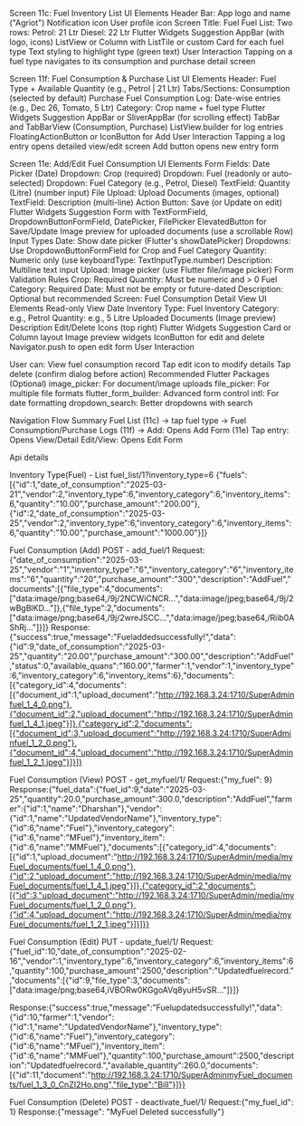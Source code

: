 Screen 11c: Fuel Inventory List
UI Elements
Header Bar:
App logo and name ("Agriot")
Notification icon
User profile icon
Screen Title: Fuel
Fuel List:
Two rows:
Petrol: 21 Ltr
Diesel: 22 Ltr
Flutter Widgets Suggestion
AppBar (with logo, icons)
ListView or Column with ListTile or custom Card for each fuel type
Text styling to highlight type (green text)
User Interaction
Tapping on a fuel type navigates to its consumption and purchase detail screen

Screen 11f: Fuel Consumption & Purchase List
UI Elements
Header: Fuel Type + Available Quantity (e.g., Petrol | 21 Ltr)
Tabs/Sections:
Consumption (selected by default)
Purchase
Fuel Consumption Log:
Date-wise entries (e.g., Dec 26, Tomato, 5 Ltr)
Category: Crop name + fuel type
Flutter Widgets Suggestion
AppBar or SliverAppBar (for scrolling effect)
TabBar and TabBarView (Consumption, Purchase)
ListView.builder for log entries
FloatingActionButton or IconButton for Add
User Interaction
Tapping a log entry opens detailed view/edit screen
Add button opens new entry form

Screen 11e: Add/Edit Fuel Consumption
UI Elements
Form Fields:
Date Picker (Date)
Dropdown: Crop (required)
Dropdown: Fuel (readonly or auto-selected)
Dropdown: Fuel Category (e.g., Petrol, Diesel)
TextField: Quantity (Litre) (number input)
File Upload: Upload Documents (images, optional)
TextField: Description (multi-line)
Action Button: Save (or Update on edit)
Flutter Widgets Suggestion
Form with TextFormField, DropdownButtonFormField, DatePicker, FilePicker
ElevatedButton for Save/Update
Image preview for uploaded documents (use a scrollable Row)
Input Types
Date: Show date picker (Flutter's showDatePicker)
Dropdowns: Use DropdownButtonFormField for Crop and Fuel Category
Quantity: Numeric only (use keyboardType: TextInputType.number)
Description: Multiline text input
Upload: Image picker (use Flutter file/image picker)
Form Validation Rules
Crop: Required
Quantity: Must be numeric and > 0
Fuel Category: Required
Date: Must not be empty or future-dated
Description: Optional but recommended
Screen: Fuel Consumption Detail View
UI Elements
Read-only View
Date
Inventory Type: Fuel
Inventory Category: e.g., Petrol
Quantity: e.g., 5 Litre
Uploaded Documents (Image preview)
Description
Edit/Delete Icons (top right)
Flutter Widgets Suggestion
Card or Column layout
Image preview widgets
IconButton for edit and delete
Navigator.push to open edit form
User Interaction

User can:
View fuel consumption record
Tap edit icon to modify details
Tap delete (confirm dialog before action)
Recommended Flutter Packages (Optional)
image_picker: For document/image uploads
file_picker: For multiple file formats
flutter_form_builder: Advanced form control
intl: For date formatting
dropdown_search: Better dropdowns with search

Navigation Flow Summary
Fuel List (11c) → tap fuel type →
Fuel Consumption/Purchase Logs (11f) →
Add: Opens Add Form (11e)
Tap entry: Opens View/Detail
Edit/View: Opens Edit Form



Api details 

Inventory Type(Fuel) - List
fuel_list/1?inventory_type=6
{"fuels":[{"id":1,"date_of_consumption":"2025-03-21","vendor":2,"inventory_type":6,"inventory_category":6,"inventory_items":6,"quantity":"10.00","purchase_amount":"200.00"},{"id":2,"date_of_consumption":"2025-03-25","vendor":2,"inventory_type":6,"inventory_category":6,"inventory_items":6,"quantity":"10.00","purchase_amount":"1000.00"}]}

Fuel Consumption (Add)
POST - add_fuel/1
Request:{"date_of_consumption":"2025-03-25","vendor":"1","inventory_type":"6","inventory_category":"6","inventory_items":"6","quantity":"20","purchase_amount":"300","description":"AddFuel","documents":[{"file_type":4,"documents":["data:image/png;base64,/9j/2NCWiCNCR...","data:image/jpeg;base64,/9j/2wBgBlKD..."]},{"file_type":2,"documents":["data:image/png;base64,/9j/2wreJSCC...","data:image/jpeg;base64,/Riib0AShRj..."]}]}
Response:{"success":true,"message":"Fueladdedsuccessfully!","data":{"id":9,"date_of_consumption":"2025-03-25","quantity":"20.00","purchase_amount":"300.00","description":"AddFuel","status":0,"available_quans":"160.00","farmer":1,"vendor":1,"inventory_type":6,"inventory_category":6,"inventory_items":6},"documents":[{"category_id":4,"documents":[{"document_id":1,"upload_document":"http://192.168.3.24:1710/SuperAdminfuel_1_4_0.png"},{"document_id":2,"upload_document":"http://192.168.3.24:1710/SuperAdminfuel_1_4_1.jpeg"}]},{"category_id":2,"documents":[{"document_id":3,"upload_document":"http://192.168.3.24:1710/SuperAdminfuel_1_2_0.png"},{"document_id":4,"upload_document":"http://192.168.3.24:1710/SuperAdminfuel_1_2_1.jpeg"}]}]}


Fuel Consumption (View)
POST - get_myfuel/1/
Request:{"my_fuel": 9}
Response:{"fuel_data":{"fuel_id":9,"date":"2025-03-25","quantity":20.0,"purchase_amount":300.0,"description":"AddFuel","farmer":{"id":1,"name":"Dharshan"},"vendor":{"id":1,"name":"UpdatedVendorName"},"inventory_type":{"id":6,"name":"Fuel"},"inventory_category":{"id":6,"name":"MFuel"},"inventory_item":{"id":6,"name":"MMFuel"},"documents":[{"category_id":4,"documents":[{"id":1,"upload_document":"http://192.168.3.24:1710/SuperAdmin/media/myFuel_documents/fuel_1_4_0.png"},{"id":2,"upload_document":"http://192.168.3.24:1710/SuperAdmin/media/myFuel_documents/fuel_1_4_1.jpeg"}]},{"category_id":2,"documents":[{"id":3,"upload_document":"http://192.168.3.24:1710/SuperAdmin/media/myFuel_documents/fuel_1_2_0.png"},{"id":4,"upload_document":"http://192.168.3.24:1710/SuperAdmin/media/myFuel_documents/fuel_1_2_1.jpeg"}]}]}}


Fuel Consumption (Edit)
PUT - update_fuel/1/
Request:{"fuel_id":10,"date_of_consumption":"2025-02-16","vendor":1,"inventory_type":6,"inventory_category":6,"inventory_items":6,"quantity":100,"purchase_amount":2500,"description":"Updatedfuelrecord.","documents":[{"id":9,"file_type":3,"documents":["data:image/png;base64,iVBORw0KGgoAVq8yuH5vSR..."]}]}

Response:{"success":true,"message":"Fuelupdatedsuccessfully!","data":{"id":10,"farmer":1,"vendor":{"id":1,"name":"UpdatedVendorName"},"inventory_type":{"id":6,"name":"Fuel"},"inventory_category":{"id":6,"name":"MFuel"},"inventory_item":{"id":6,"name":"MMFuel"},"quantity":100,"purchase_amount":2500,"description":"Updatedfuelrecord.","available_quantity":260.0,"documents":[{"id":11,"document":"http://192.168.3.24:1710/SuperAdminmyFuel_documents/fuel_1_3_0_CnZI2Ho.png","file_type":"Bill"}]}}

Fuel Consumption (Delete)
POST - deactivate_fuel/1/
Request:{"my_fuel_id": 1}
Response:{"message": "MyFuel Deleted successfully"}













